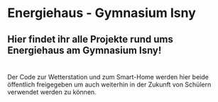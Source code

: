 # Energiehaus - Gymnasium Isny


## Hier findet ihr alle Projekte rund ums Energiehaus am Gymnasium Isny!  

# 
Der Code zur Wetterstation und zum Smart-Home werden hier beide öffentlich 
freigegeben um auch weiterhin in der Zukunft von Schülern verwendet werden zu können. 
